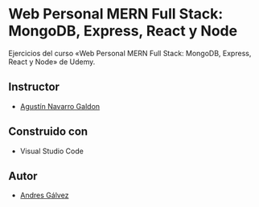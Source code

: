# Web Personal MERN Full Stack: MongoDB, Express, React y Node
Ejercicios del curso «Web Personal MERN Full Stack: MongoDB, Express, React y Node» de Udemy.
## Instructor
* [Agustín Navarro Galdon](https://www.udemy.com/user/agustin-navarro-galdon/)
## Construido con
* Visual Studio Code
## Autor
* [Andres Gálvez](https://github.com/AndresSGalvezA)